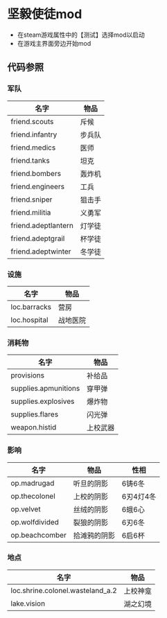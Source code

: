 # 坚毅使徒mod

* 在steam游戏属性中的【测试】选择mod以启动
* 在游戏主界面旁边开始mod

## 代码参照

### 军队

| 名字                | 物品   |
| ------------------- | ------ |
| friend.scouts       | 斥候   |
| friend.infantry     | 步兵队 |
| friend.medics       | 医师   |
| friend.tanks        | 坦克   |
| friend.bombers      | 轰炸机 |
| friend.engineers    | 工兵   |
| friend.sniper       | 狙击手 |
| friend.militia      | 义勇军 |
| friend.adeptlantern | 灯学徒 |
| friend.adeptgrail   | 杯学徒 |
| friend.adeptwinter  | 冬学徒 |

### 设施

| 名字                             | 物品     |
| -------------------------------- | -------- |
| loc.barracks                     | 营房     |
| loc.hospital                     | 战地医院 |

### 消耗物

| 名字             | 物品       |
| ---------------- | ---------- |
| provisions       | 补给品     |
| supplies.apmunitions  | 穿甲弹 |
| supplies.explosives | 爆炸物 |
| supplies.flares | 闪光弹   |
| weapon.histid | 上校武器 |


### 影响

| 名字           | 物品         | 性相      |
| -------------- | ------------ | --------- |
| op.madrugad    | 听旦的阴影   | 6铸6冬    |
| op.thecolonel  | 上校的阴影   | 6刃4灯4冬 |
| op.velvet      | 丝绒的阴影   | 6蛾6心    |
| op.wolfdivided | 裂狼的阴影   | 6刃6冬    |
| op.beachcomber | 拾滩鸦的阴影 | 6启6杯    |

### 地点

| 名字                             | 物品     |
| -------------------------------- | -------- |
| loc.shrine.colonel.wasteland_a.2 | 上校神龛 |
| lake.vision                      | 湖之幻境 |